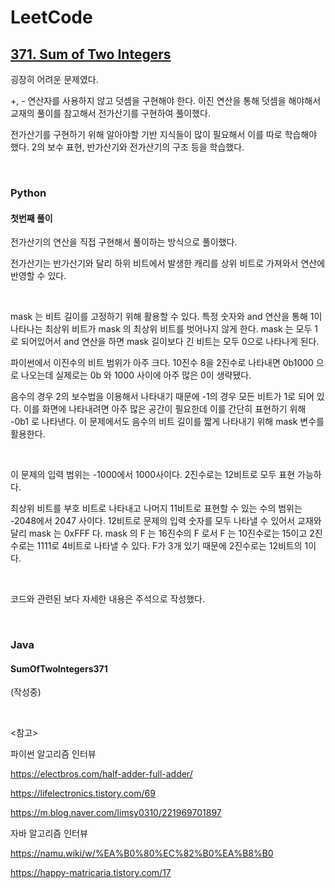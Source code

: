 # LeetCode

## [371. Sum of Two Integers](https://leetcode.com/problems/sum-of-two-integers/)

굉장히 어려운 문제였다.

+, - 연산자를 사용하지 않고 덧셈을 구현해야 한다. 이진 연산을 통해 덧셈을 해야해서 교재의 풀이를 참고해서 전가산기를 구현하여 풀이했다.

전가산기를 구현하기 위해 알아야할 기반 지식들이 많이 필요해서 이를 따로 학습해야 했다. 2의 보수 표현, 반가산기와 전가산기의 구조 등을 학습했다.

<br>

### Python

#### 첫번째 풀이

전가산기의 연산을 직접 구현해서 풀이하는 방식으로 풀이했다.

전가산기는 반가산기와 달리 하위 비트에서 발생한 캐리를 상위 비트로 가져와서 연산에 반영할 수 있다.

<br>

mask 는 비트 길이를 고정하기 위해 활용할 수 있다. 특정 숫자와 and 연산을 통해 1이 나타나는 최상위 비트가 mask 의 최상위 비트를 벗어나지 않게 한다. mask 는 모두 1 로 되어있어서 and 연산을 하면 mask 길이보다 긴 비트는 모두 0으로 나타나게 된다.

파이썬에서 이진수의 비트 범위가 아주 크다. 10진수 8을 2진수로 나타내면 0b1000 으로 나오는데 실제로는 0b 와 1000 사이에 아주 많은 0이 생략됐다. 

음수의 경우 2의 보수법을 이용해서 나타내기 때문에 -1의 경우 모든 비트가 1로 되어 있다. 이를 화면에 나타내려면 아주 많은 공간이 필요한데 이를 간단히 표현하기 위해 -0b1 로 나타낸다. 이 문제에서도 음수의 비트 길이를 짧게 나타내기 위해 mask 변수를 활용한다.

<br>

이 문제의 입력 범위는 -1000에서 1000사이다. 2진수로는 12비트로 모두 표현 가능하다. 

최상위 비트를 부호 비트로 나타내고 나머지 11비트로 표현할 수 있는 수의 범위는 -2048에서 2047 사이다. 12비트로 문제의 입력 숫자를 모두 나타낼 수 있어서 교재와 달리 mask 는 0xFFF 다. mask 의 F 는 16진수의 F 로서 F 는 10진수로는 15이고 2진수로는 1111로 4비트로 나타낼 수 있다. F가 3개 있기 때문에 2진수로는 12비트의 1이다.

<br>

코드와 관련된 보다 자세한 내용은 주석으로 작성했다.

<br>

### Java

#### SumOfTwoIntegers371

(작성중)

<br>

<참고>

파이썬 알고리즘 인터뷰

https://electbros.com/half-adder-full-adder/

https://lifelectronics.tistory.com/69

https://m.blog.naver.com/limsy0310/221969701897

자바 알고리즘 인터뷰

https://namu.wiki/w/%EA%B0%80%EC%82%B0%EA%B8%B0

https://happy-matricaria.tistory.com/17

